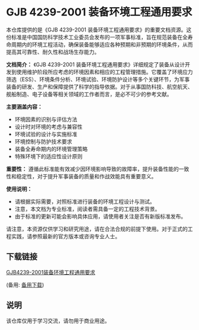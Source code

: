 # GJB 4239-2001 装备环境工程通用要求

本仓库提供的是《GJB 4239-2001 装备环境工程通用要求》的重要文档资源。这份标准是中国国防科学技术工业委员会发布的一项军事标准，旨在规范装备在全寿命周期内的环境工程活动，确保装备能够适应各种预期和非预期的环境条件，从而提高其可靠性、耐久性和战场生存能力。

**文档简介：**
《GJB 4239-2001 装备环境工程通用要求》详细规定了装备从设计开发到使用维护阶段所应考虑的环境因素和相应的工程管理措施。它覆盖了环境应力筛选（ESS）、环境条件分析、环境试验、环境防护设计等多个关键环节，为军事装备的研发、生产和保障提供了科学的指导依据。对于从事国防科技、航空航天、舰船制造、电子设备等相关领域的工作者而言，是必不可少的参考文献。

**主要涵盖内容：**
- 环境因素的识别与评估方法
- 设计时对环境的考虑与兼容性
- 环境试验的设计与实施标准
- 环境控制与防护技术要求
- 装备全寿命期内的环境管理策略
- 特殊环境下的适应性设计原则

**重要性：**
遵循此标准能有效减少因环境影响导致的故障率，提升装备性能的一致性和稳定性，对于提升军事装备的质量和作战效能具有重要意义。

**使用说明：**
- 请根据实际需要，对照标准进行装备的环境工程设计与测试。
- 注意，本文档为专业标准，阅读者需具备一定的工程技术背景。
- 由于标准的更新可能会影响具体应用，请使用者关注是否有新版标准发布。

请注意，本资源仅供学习和研究用途，请在合法合规的前提下使用。对于正式的工程实践，请参照最新的官方版本或咨询专业人士。

## 下载链接
[GJB4239-2001装备环境工程通用要求](https://pan.quark.cn/s/ce74392f8887) 

(备用: [备用下载](https://pan.baidu.com/s/12m2a6q_46NIg_p6GpRhEPw?pwd=1234))

## 说明

该仓库仅用于学习交流，请勿用于商业用途。
